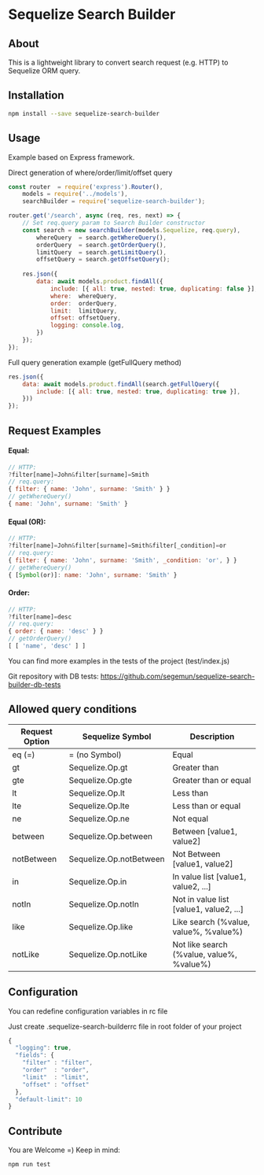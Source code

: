 # Sequelize Search Builder
## About
This is a lightweight library to convert search request (e.g. HTTP) to Sequelize ORM query.

## Installation
```bash
npm install --save sequelize-search-builder
```

## Usage
Example based on Express framework.

Direct generation of where/order/limit/offset query
```javascript
const router  = require('express').Router(),
    models = require('../models'),
    searchBuilder = require('sequelize-search-builder');

router.get('/search', async (req, res, next) => {
    // Set req.query param to Search Builder constructor
    const search = new searchBuilder(models.Sequelize, req.query),
        whereQuery  = search.getWhereQuery(),
        orderQuery  = search.getOrderQuery(),
        limitQuery  = search.getLimitQuery(),
        offsetQuery = search.getOffsetQuery();
    
    res.json({
        data: await models.product.findAll({
            include: [{ all: true, nested: true, duplicating: false }],
            where:  whereQuery,
            order:  orderQuery,
            limit:  limitQuery,
            offset: offsetQuery,
            logging: console.log,
        })
    });
});
```
Full query generation example (getFullQuery method)
```javascript
res.json({
    data: await models.product.findAll(search.getFullQuery({
        include: [{ all: true, nested: true, duplicating: true }],
    }))
});
```

## Request Examples

#### Equal:
```javascript
// HTTP:
?filter[name]=John&filter[surname]=Smith
// req.query:
{ filter: { name: 'John', surname: 'Smith' } }
// getWhereQuery()
{ name: 'John', surname: 'Smith' }
```

#### Equal (OR):
```javascript
// HTTP:
?filter[name]=John&filter[surname]=Smith&filter[_condition]=or
// req.query:
{ filter: { name: 'John', surname: 'Smith', _condition: 'or', } }
// getWhereQuery()
{ [Symbol(or)]: name: 'John', surname: 'Smith' }
```

#### Order:
```javascript
// HTTP:
?filter[name]=desc
// req.query:
{ order: { name: 'desc' } }
// getOrderQuery()
[ [ 'name', 'desc' ] ]
```

You can find more examples in the tests of the project (test/index.js)

Git repository with DB tests: https://github.com/segemun/sequelize-search-builder-db-tests

## Allowed query conditions
| Request Option|Sequelize Symbol|Description |
|---------|-----|------------|
| eq (=)  | = (no Symbol) | Equal
| gt     |   Sequelize.Op.gt | Greater than
| gte      |    Sequelize.Op.gte | Greater than or equal
| lt      |    Sequelize.Op.lt | Less than
| lte      |    Sequelize.Op.lte | Less than or equal
| ne      |    Sequelize.Op.ne | Not equal
| between      |    Sequelize.Op.between | Between [value1, value2]
| notBetween      |    Sequelize.Op.notBetween | Not Between [value1, value2]
| in     |    Sequelize.Op.in | In value list [value1, value2, ...]
| notIn     |    Sequelize.Op.notIn | Not in value list [value1, value2, ...]
| like     |    Sequelize.Op.like | Like search (%value, value%, %value%)
| notLike     |    Sequelize.Op.notLike | Not like search (%value, value%, %value%)

## Configuration

You can redefine configuration variables in rc file

Just create .sequelize-search-builderrc file in root folder of your project

```javascript
{
  "logging": true, 
  "fields": {
    "filter" : "filter",
    "order"  : "order",
    "limit"  : "limit",
    "offset" : "offset"
  },
  "default-limit": 10
}
```


## Contribute
You are Welcome =)
Keep in mind:
```sh
npm run test
```
